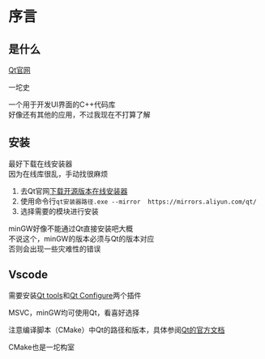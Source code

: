 ---
---

# 序言

## 是什么

[Qt官网](https://www.qt.io)

一坨史

一个用于开发UI界面的C++代码库\
好像还有其他的应用，不过我现在不打算了解

## 安装

最好下载在线安装器\
因为在线库很乱，手动找很麻烦

1. 去Qt官网[下载开源版本在线安装器](https://www.qt.io/download-thank-you)
2. 使用命令行`qt安装器路径.exe --mirror  https://mirrors.aliyun.com/qt/`
3. 选择需要的模块进行安装

minGW好像不能通过Qt直接安装吧大概\
不说这个，minGW的版本必须与Qt的版本对应\
否则会出现一些灾难性的错误

## Vscode

需要安装[Qt tools](<https://marketplace.visualstudio.com/items?itemName=tonka3000.qtvsctools>)和[Qt Configure]( https://marketplace.visualstudio.com/items?itemName=vector-wlc.qtconfigure)两个插件

MSVC，minGW均可使用Qt，看喜好选择

注意编译脚本（CMake）中Qt的路径和版本，具体参阅[Qt的官方文档](https://doc.qt.io/qt-6/cmake-get-started.html)

CMake也是一坨构室
